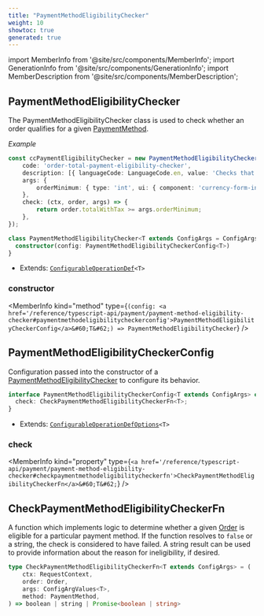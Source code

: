 ```yaml
---
title: "PaymentMethodEligibilityChecker"
weight: 10
showtoc: true
generated: true
---
```

<!-- This file was generated from the Vendure source. Do not modify. Instead, re-run the "docs:build" script -->
import MemberInfo from '@site/src/components/MemberInfo';
import GenerationInfo from '@site/src/components/GenerationInfo';
import MemberDescription from '@site/src/components/MemberDescription';


## PaymentMethodEligibilityChecker

<GenerationInfo sourceFile="packages/core/src/config/payment/payment-method-eligibility-checker.ts" sourceLine="47" packageName="@vendure/core" />

The PaymentMethodEligibilityChecker class is used to check whether an order qualifies for a
given <a href='/reference/typescript-api/entities/payment-method#paymentmethod'>PaymentMethod</a>.

*Example*

```ts
const ccPaymentEligibilityChecker = new PaymentMethodEligibilityChecker({
    code: 'order-total-payment-eligibility-checker',
    description: [{ languageCode: LanguageCode.en, value: 'Checks that the order total is above some minimum value' }],
    args: {
        orderMinimum: { type: 'int', ui: { component: 'currency-form-input' } },
    },
    check: (ctx, order, args) => {
        return order.totalWithTax >= args.orderMinimum;
    },
});
```

```ts title="Signature"
class PaymentMethodEligibilityChecker<T extends ConfigArgs = ConfigArgs> extends ConfigurableOperationDef<T> {
  constructor(config: PaymentMethodEligibilityCheckerConfig<T>)
}
```
* Extends: <code><a href='/reference/typescript-api/configurable-operation-def/#configurableoperationdef'>ConfigurableOperationDef</a>&#60;T&#62;</code>



<div className="members-wrapper">

### constructor

<MemberInfo kind="method" type={`(config: <a href='/reference/typescript-api/payment/payment-method-eligibility-checker#paymentmethodeligibilitycheckerconfig'>PaymentMethodEligibilityCheckerConfig</a>&#60;T&#62;) => PaymentMethodEligibilityChecker`}   />




</div>


## PaymentMethodEligibilityCheckerConfig

<GenerationInfo sourceFile="packages/core/src/config/payment/payment-method-eligibility-checker.ts" sourceLine="20" packageName="@vendure/core" />

Configuration passed into the constructor of a <a href='/reference/typescript-api/payment/payment-method-eligibility-checker#paymentmethodeligibilitychecker'>PaymentMethodEligibilityChecker</a> to
configure its behavior.

```ts title="Signature"
interface PaymentMethodEligibilityCheckerConfig<T extends ConfigArgs> extends ConfigurableOperationDefOptions<T> {
  check: CheckPaymentMethodEligibilityCheckerFn<T>;
}
```
* Extends: <code><a href='/reference/typescript-api/configurable-operation-def/configurable-operation-def-options#configurableoperationdefoptions'>ConfigurableOperationDefOptions</a>&#60;T&#62;</code>



<div className="members-wrapper">

### check

<MemberInfo kind="property" type={`<a href='/reference/typescript-api/payment/payment-method-eligibility-checker#checkpaymentmethodeligibilitycheckerfn'>CheckPaymentMethodEligibilityCheckerFn</a>&#60;T&#62;`}   />




</div>


## CheckPaymentMethodEligibilityCheckerFn

<GenerationInfo sourceFile="packages/core/src/config/payment/payment-method-eligibility-checker.ts" sourceLine="83" packageName="@vendure/core" />

A function which implements logic to determine whether a given <a href='/reference/typescript-api/entities/order#order'>Order</a> is eligible for
a particular payment method. If the function resolves to `false` or a string, the check is
considered to have failed. A string result can be used to provide information about the
reason for ineligibility, if desired.

```ts title="Signature"
type CheckPaymentMethodEligibilityCheckerFn<T extends ConfigArgs> = (
    ctx: RequestContext,
    order: Order,
    args: ConfigArgValues<T>,
    method: PaymentMethod,
) => boolean | string | Promise<boolean | string>
```

